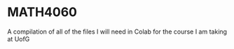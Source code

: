# MATH4060

A compilation of all of the files I will need in Colab for the course I am taking at UofG
